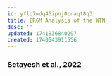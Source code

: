 ```yaml
---
id: yflq7wdq46ipnj0cnaqt8q3
title: ERGM Analysis of the WTN
desc: ''
updated: 1741836840297
created: 1740543911556
---
```



### Setayesh et al., 2022